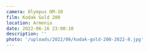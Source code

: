 ```yaml
---
camera: Olympus OM-10
film: Kodak Gold 200
location: Armenia
date: 2022-06-16 23:00:10
description: ''
photo: '/uploads/2022/06/kodak-gold-200-2022-8.jpg'
---
```

